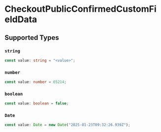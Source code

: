 # CheckoutPublicConfirmedCustomFieldData


## Supported Types

### `string`

```typescript
const value: string = "<value>";
```

### `number`

```typescript
const value: number = 65214;
```

### `boolean`

```typescript
const value: boolean = false;
```

### `Date`

```typescript
const value: Date = new Date("2025-01-23T09:32:26.939Z");
```

